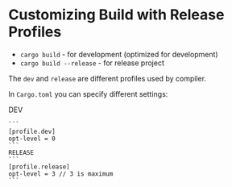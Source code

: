 # Customizing Build with Release Profiles
- `cargo build` - for development (optimized for development)
- `cargo build --release` - for release project

The `dev` and `release` are different profiles used by compiler.

In `Cargo.toml` you can specify different settings:

DEV
````
```
[profile.dev]
opt-level = 0
```
RELEASE
```
[profile.release]
opt-level = 3 // 3 is maximum
```
